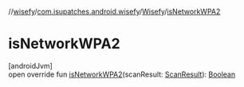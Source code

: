 //[wisefy](../../../index.md)/[com.isupatches.android.wisefy](../index.md)/[Wisefy](index.md)/[isNetworkWPA2](is-network-w-p-a2.md)

# isNetworkWPA2

[androidJvm]\
open override fun [isNetworkWPA2](is-network-w-p-a2.md)(scanResult: [ScanResult](https://developer.android.com/reference/kotlin/android/net/wifi/ScanResult.html)): [Boolean](https://kotlinlang.org/api/latest/jvm/stdlib/kotlin/-boolean/index.html)

